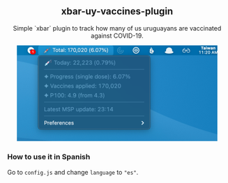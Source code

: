 <h2 align="center">xbar-uy-vaccines-plugin</h2> 
<p align="center">Simple `xbar` plugin to track how many of us uruguayans are vaccinated against COVID-19.</p>
<p align="center"><img width="460" src="./.github/screenshot.png" /></p>

### How to use it in Spanish
Go to `config.js` and change `language` to `"es"`.

